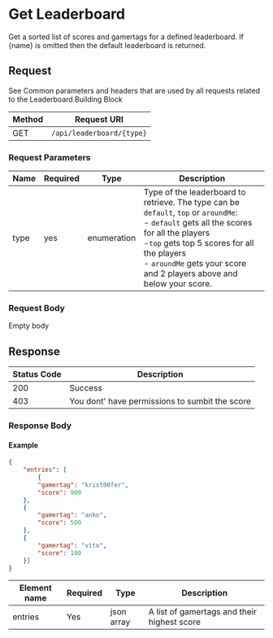 # Get Leaderboard

Get a sorted list of scores and gamertags for a defined leaderboard. If {name} is omitted then the default leaderboard is returned.

## Request

See Common parameters and headers that are used by all requests related to the Leaderboard Building Block

Method  | Request URI
------- | -----------
GET     | `/api/leaderboard/{type}`

### Request Parameters

Name        | Required |   Type   | Description
------------|----------|----------|------------
type|yes|enumeration|Type of the leaderboard to retrieve. The type can be `default`, `top` or `aroundMe`:<br>- `default` gets all the scores for all the players<br>-`top` gets top 5 scores for all the players<br>- `aroundMe` gets your score and 2 players above and below your score.

### Request Body

Empty body

## Response

| Status Code | Description |
|-------------|-------------|
|200|Success|
|403|You dont' have permissions to sumbit the score|

### Response Body

#### Example

```json
{
    "entries": [
        {
        "gamertag": "krist00fer",
        "score": 900    
    },
    {
        "gamertag": "anko",
        "score": 500    
    },
    {
        "gamertag": "vito",
        "score": 100    
    }]
}
```

Element name        | Required  | Type       | Description
------------------- | --------- | ---------- | -----------
entries         | Yes       | json array | A list of gamertags and their highest score
